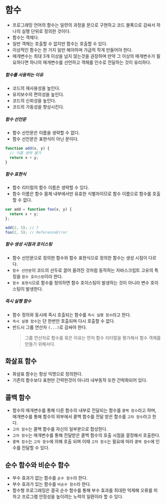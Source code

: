 # 함수

- 프로그래밍 언어의 함수는 일련의 과정을 문으로 구현하고 코드 블록으로 감싸서 하나의 실행 단위로 정의한 것이다.
- 함수는 객체다.
- 일반 객체는 호출할 수 없지만 함수는 호출할 수 있다.
- 이상적인 함수는 한 가지 일만 해야하며 가급적 작게 만들어야 한다.
- 매개변수는 최대 3개 이상을 넘지 않는것을 권장하며 만약 그 이상의 매개변수가 필요하다면 하나의 매개변수를 선언하고 객체를 인수로 전달하는 것이 유리하다.

##### 함수를 사용하는 이유

- 코드의 재사용성을 높인다.
- 유지보수의 편의성을 높인다.
- 코드의 신뢰성을 높인다.
- 코드의 가동성을 향상시킨다.

##### 함수 선언문

- 함수 선언문은 이름을 생략할 수 없다.
- 함수 선언문은 표현식이 아닌 문이다.

```javascript
function add(x, y) {
  // 이름 생략 불가
  return x + y;
}
```

##### 함수 표현식

- 함수 리터럴의 함수 이름은 생략할 수 있다.
- 함수 이름은 함수 몸체 내부에서만 유효한 식별자이므로 함수 이름으로 함수를 호출할 수 없다.

```javascript
var add = function foo(x, y) {
  return x + y;
};

add(2, 5); // 7
foo(2, 5); // ReferenceError
```

##### 함수 생성 시점과 호이스팅

- 함수 선언문으로 정의한 함수와 함수 표현식으로 정의한 함수는 생성 시점이 다르다.
- `함수 선언문`이 코드의 선두로 끌어 올려진 것처럼 동작하는 자바스크립트 고유의 특징을 `함수 호이스팅`이라 한다.
- `함수 표현식`으로 함수를 정의하면 함수 호이스팅이 발생하는 것이 아니라 변수 호이스팅이 발생한다.

##### 즉시 실헹 함수

- 함수 정의와 동시에 즉시 호출되는 함수를 `즉시 실행 함수`라고 한다.
- `즉시 실행 함수`는 단 한번만 호출되며 다시 호출할 수 없다.
- 반드시 그룹 연산자 `(...)`로 감싸야 한다.
  > 그룹 연산자로 함수를 묶은 이유는 먼저 함수 리터럴을 평가해서 함수 객체를 만들기 위해서다.

## 화살표 함수

- 화살표 함수는 항상 익명으로 정의한다.
- 기존의 함수보다 표현만 간략한것이 아니라 내부동작 또한 간략화되어 있다.

## 콜백 함수

- 함수의 매개변수를 통해 다른 함수의 내부로 전달되는 함수를 `콜백 함수`라고 하며, 매개변수를 통해 함수의 외부에서 콜백 함수를 전달 받은 함수를 `고차 함수`라고 한다.
- `고차 함수`는 콜백 함수를 자신의 일부분으로 합성한다.
- `고차 함수`는 매개변수를 통해 전달받은 콜백 함수의 호출 시점을 결정해서 호출한다.
- `콜백 함수`는 `고차 함수`에 의해 호출 되며 이때 `고차 함수`는 필요에 따라 `콜백 함수`에 인수를 전달할 수 있다.

## 순수 함수와 비순수 함수

- 부수 효과가 없는 함수를 `순수 함수`라 한다.
- 부수 효과가 있는 함수를 `비순수 함수`라 한다.
- 함수형 프로그래밍은 결국 순수 함수를 통해 부수 효과를 최대한 억제해 오류를 피하고 프로그램 안정성을 높이려는 노력의 일환이라 할 수 있다.
